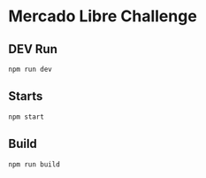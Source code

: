 # Mercado Libre Challenge

## DEV Run
    npm run dev

## Starts
    npm start

## Build
    npm run build